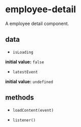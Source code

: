 # employee-detail 

A employee detail component. 

## data 

- `isLoading` 

**initial value:** `false` 

- `latestEvent` 

**initial value:** `undefined` 

## methods 

- `loadContent(event)` 

- `listener()` 

